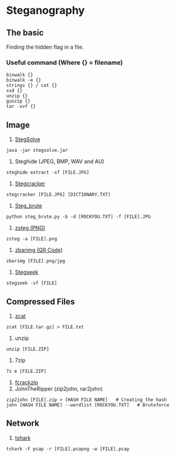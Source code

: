 # Steganography

## The basic

Finding the hidden flag in a file.

### Useful command (Where {} = filename)

```
binwalk {}
binwalk -e {}
strings {} / cat {}
xxd {}
unzip {}
gunzip {}
tar -xvf {}
```

## Image

1. [StegSolve](https://github.com/zardus/ctf-tools/blob/master/stegsolve/install)

```
java -jar stegsolve.jar
```

1. Steghide (JPEG, BMP, WAV and AU)

```
steghide extract -sf [FILE.JPG]
```

1. [Stegcracker](https://github.com/Paradoxis/StegCracker)

```
stegcracker [FILE.JPG] [DICTIONARY.TXT]
```

1. [Steg\_brute](https://github.com/Diefunction/stegbrute)

```
python steg_brute.py -b -d [ROCKYOU.TXT] -f [FILE].JPG
```

1. [zsteg (PNG)](https://github.com/zed-0xff/zsteg)

```
zsteg -a [FILE].png
```

1. [zbarimg (QR Code)](http://manpages.ubuntu.com/manpages/bionic/man1/zbarimg.1.html)

```
zbarimg [FILE].png/jpg
```

1. [Stegseek](https://github.com/RickdeJager/stegseek)

```
stegseek -sf [FILE]
```

## Compressed Files

1. [zcat](https://linux.die.net/man/1/zcat)

```
zcat [FILE.tar.gz] > FILE.txt
```

1. unzip

```
unzip [FILE.ZIP]
```

1. 7zip

```
7z e [FILE.ZIP]
```

1. [fcrackzip](https://www.cyberpratibha.com/blog/fcrackzip-how-to-crack-zip-password/)
2. JohnTheRipper (zip2john, rar2john)

```
zip2john [FILE].zip > [HASH FILE NAME]   # Creating the hash
john [HASH FILE NAME] --wordlist [ROCKYOU.TXT]   # Bruteforce
```

## Network

1. [tshark](https://www.wireshark.org/docs/man-pages/tshark.html)

```
tshark -F pcap -r [FILE].pcapng -w [FILE].pcap
```
